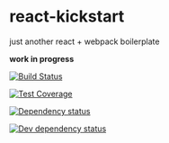# react-kickstart
just another react + webpack boilerplate

**work in progress**

[![Build Status](https://travis-ci.org/vesparny/react-kickstart.svg)](https://travis-ci.org/vesparny/react-kickstart)

[![Test Coverage](https://img.shields.io/codeclimate/coverage/github/vesparny/react-kickstart.svg?style=flat-square)](https://codeclimate.com/github/vesparny/react-kickstart)

[![Dependency status](https://david-dm.org/vesparny/react-kickstart/dev-status.svg)](https://david-dm.org/vesparny/react-kickstart "Dependency status")

[![Dev dependency status](https://david-dm.org/vesparny/react-kickstart/status.scg)](https://david-dm.org/vesparny/react-kickstart#info=devDependencies "Dev dependency status")
